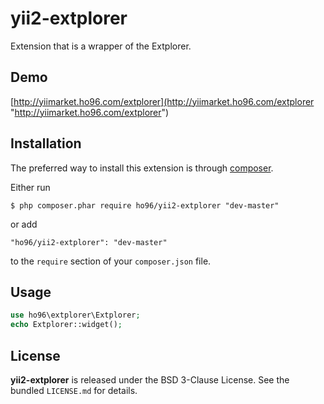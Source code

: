 yii2-extplorer
================

Extension that is a wrapper of the Extplorer.

## Demo

[http://yiimarket.ho96.com/extplorer](http://yiimarket.ho96.com/extplorer "http://yiimarket.ho96.com/extplorer")

## Installation

The preferred way to install this extension is through [composer](http://getcomposer.org/download/).

Either run

```
$ php composer.phar require ho96/yii2-extplorer "dev-master"
```

or add

```
"ho96/yii2-extplorer": "dev-master"
```

to the ```require``` section of your `composer.json` file.

## Usage

```php
use ho96\extplorer\Extplorer;
echo Extplorer::widget();
```

## License

**yii2-extplorer** is released under the BSD 3-Clause License. See the bundled `LICENSE.md` for details.